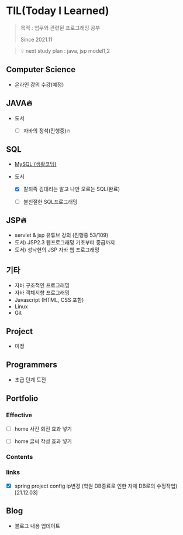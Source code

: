 # TIL(Today I Learned)

> 목적 : 업무와 관련된 프로그래밍 공부
>
> Since 2021.11

> 💡 next study plan : java, jsp model1,2

## Computer Science

- 온라인 강의 수강(예정)

  

## JAVA🔥

- 도서

  - [ ] 자바의 정석(진행중)🔥



## SQL

- [MySQL (생활코딩)](https://github.com/kwonohsun12/TIL/blob/95cba3cb6cb8faef949f18eaaaac5196f7331992/SQL/MySQL/%EC%83%9D%ED%99%9C%EC%BD%94%EB%94%A9.md)
- 도서
  
  - [x] 칼퇴족 김대리는 알고 나만 모르는 SQL(완료)
  - [ ] 불친절한 SQL프로그래밍

 


## JSP🔥

- servlet & jsp 유튜브 강의 (진행중 53/109)
- 도서) JSP2.3 웹프로그래밍 기초부터 중급까지
- 도서) 성낙현의 JSP 자바 웹 프로그래밍



## 기타

- 자바 구조적인 프로그래밍
- 자바 객체지향 프로그래밍
- Javascript (HTML, CSS 포함)
- Linux
- Git



## Project

- 미정



## Programmers

- 초급 단계 도전



## Portfolio

### Effective

- [ ] home 사진 회전 효과 넣기

- [ ] home 글씨 작성 효과 넣기

  

### Contents



### links

- [x] spring project config ip변경 (학원 DB종료로 인한 자체 DB로의 수정작업) [21.12.03]



## Blog

- 블로그 내용 업데이트
